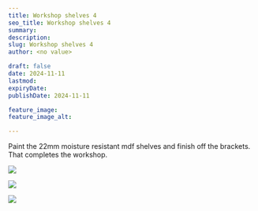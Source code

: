 ```yaml
---
title: Workshop shelves 4
seo_title: Workshop shelves 4
summary:
description:
slug: Workshop shelves 4
author: <no value>

draft: false
date: 2024-11-11
lastmod:
expiryDate:
publishDate: 2024-11-11

feature_image:
feature_image_alt:

---
```

Paint the 22mm moisture resistant mdf shelves and finish off the brackets. That completes the workshop.

![](/images/1288.jpeg)

![](/images/1289.jpeg)

![](/images/1290.jpeg)